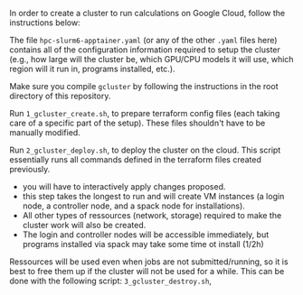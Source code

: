 In order to create a cluster to run calculations on Google Cloud, follow the instructions below: 

The file `hpc-slurm6-apptainer.yaml` (or any of the other `.yaml` files here) contains all of the configuration information required to setup the cluster (e.g., how large will the cluster be, which GPU/CPU models it will use, which region will it run in, programs installed, etc.).

Make sure you compile `gcluster` by following the instructions in the root directory of this repository.

Run `1_gcluster_create.sh`, to prepare terraform config files (each taking care of a specific part of the setup). These files shouldn't have to be manually modified.

Run `2_gcluster_deploy.sh`, to deploy the cluster on the cloud. This script essentially runs all commands defined in the terraform files created previously. 
* you will have to interactively apply changes proposed.
* this step takes the longest to run and will create VM instances (a login node, a controller node, and a spack node for installations).
* All other types of ressources (network, storage) required to make the cluster work will also be created.
* The login and controller nodes will be accessible immediately, but programs installed via spack may take some time ot install (1/2h)

Ressources will be used even when jobs are not submitted/running, so it is best to free them up if the cluster will not be used for a while. This can be done with the following script: `3_gcluster_destroy.sh`, 
